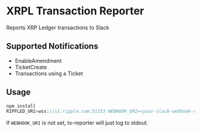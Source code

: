 # XRPL Transaction Reporter

Reports XRP Ledger transactions to Slack

## Supported Notifications

- EnableAmendment
- TicketCreate
- Transactions using a Ticket

## Usage

```javascript
npm install
RIPPLED_URI=wss://s1.ripple.com:51233 WEBHOOK_URI=<your-slack-webhook-uri> npm start
```

If `WEBHOOK_URI` is not set, tx-reporter will just log to stdout.
